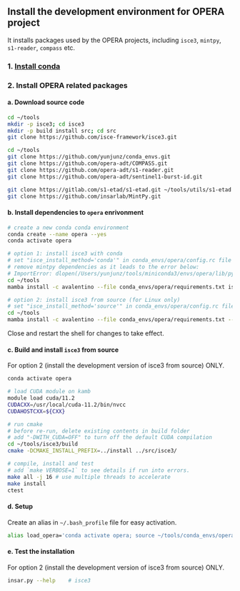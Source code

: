 ## Install the development environment for OPERA project

It installs packages used by the OPERA projects, including `isce3`, `mintpy`, `s1-reader`, `compass` etc.

### 1. [Install conda](../README.md#1-install-conda)

### 2. Install OPERA related packages

#### a. Download source code

```bash
cd ~/tools
mkdir -p isce3; cd isce3
mkdir -p build install src; cd src
git clone https://github.com/isce-framework/isce3.git

cd ~/tools
git clone https://github.com/yunjunz/conda_envs.git
git clone https://github.com/opera-adt/COMPASS.git
git clone https://github.com/opera-adt/s1-reader.git
git clone https://github.com/opera-adt/sentinel1-burst-id.git

git clone https://gitlab.com/s1-etad/s1-etad.git ~/tools/utils/s1-etad
git clone https://github.com/insarlab/MintPy.git
```

#### b. Install dependencies to `opera` enrivonment

```bash
# create a new conda conda environment
conda create --name opera --yes
conda activate opera

# option 1: install isce3 with conda
# set "isce_install_method='conda'" in conda_envs/opera/config.rc file
# remove mintpy dependencies as it leads to the error below:
# ImportError: dlopen(/Users/yunjunz/tools/miniconda3/envs/opera/lib/python3.9/site-packages/pybind_isce3.cpython-39-darwin.so, 2): Library not loaded: @rpath/libhdf5_cpp.103.dylib
cd ~/tools
mamba install -c avalentino --file conda_envs/opera/requirements.txt isce3

# option 2: install isce3 from source (for Linux only)
# set "isce_install_method='source'" in conda_envs/opera/config.rc file [default]
cd ~/tools
mamba install -c avalentino --file conda_envs/opera/requirements.txt --file MintPy/requirements.txt --file conda_envs/isce3/requirements.txt
```

Close and restart the shell for changes to take effect.

#### c. Build and install `isce3` from source

For option 2 (install the development version of isce3 from source) ONLY.

```bash
conda activate opera

# load CUDA module on kamb
module load cuda/11.2
CUDACXX=/usr/local/cuda-11.2/bin/nvcc
CUDAHOSTCXX=${CXX}

# run cmake
# before re-run, delete existing contents in build folder
# add "-DWITH_CUDA=OFF" to turn off the default CUDA compilation
cd ~/tools/isce3/build
cmake -DCMAKE_INSTALL_PREFIX=../install ../src/isce3/

# compile, install and test
# add `make VERBOSE=1` to see details if run into errors.
make all -j 16 # use multiple threads to accelerate
make install
ctest
```

#### d. Setup

Create an alias in `~/.bash_profile` file for easy activation.

```bash
alias load_opera='conda activate opera; source ~/tools/conda_envs/opera/config.rc'
```

#### e. Test the installation

For option 2 (install the development version of isce3 from source) ONLY.

```bash
insar.py --help    # isce3
```
